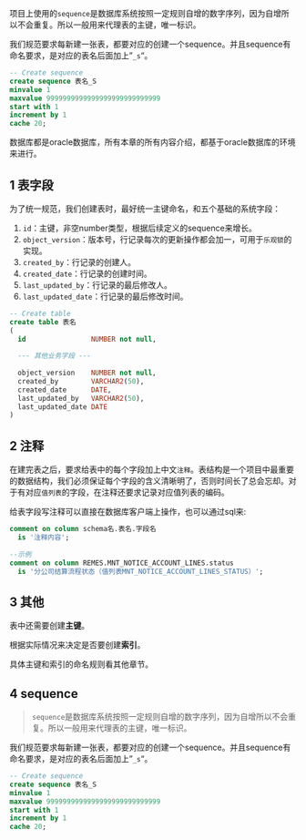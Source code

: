 项目上使用的`sequence`是数据库系统按照一定规则自增的数字序列，因为自增所以不会重复。所以一般用来代理表的主键，唯一标识。



我们规范要求每新建一张表，都要对应的创建一个sequence。并且sequence有命名要求，是对应的表名后面加上”`_s`“。

```sql
-- Create sequence 
create sequence 表名_S
minvalue 1
maxvalue 9999999999999999999999999999
start with 1
increment by 1
cache 20;
```

数据库都是oracle数据库，所有本章的所有内容介绍，都基于oracle数据库的环境来进行。

## 1 表字段

为了统一规范，我们创建表时，最好统一主键命名，和五个基础的系统字段：

1. `id`：主键，非空number类型，根据后续定义的sequence来增长。
2. `object_version`：版本号，行记录每次的更新操作都会加一，可用于`乐观锁`的实现。
3. `created_by`：行记录的创建人。
4. `created_date`：行记录的创建时间。
5. `last_updated_by`：行记录的最后修改人。
6. `last_updated_date`：行记录的最后修改时间。

```sql
-- Create table
create table 表名
(
  id                NUMBER not null,
    
  --- 其他业务字段 ---
    
  object_version    NUMBER not null,
  created_by        VARCHAR2(50),
  created_date      DATE,
  last_updated_by   VARCHAR2(50),
  last_updated_date DATE
)
```



## 2 注释

在建完表之后，要求给表中的每个字段加上中文`注释`。表结构是一个项目中最重要的数据结构，我们必须保证每个字段的含义清晰明了，否则时间长了总会忘却。对于有对应`值列表`的字段，在注释还要求记录对应值列表的编码。



给表字段写注释可以直接在数据库客户端上操作，也可以通过sql来:

```sql
comment on column schema名.表名.字段名
  is '注释内容';
  
--示例
comment on column REMES.MNT_NOTICE_ACCOUNT_LINES.status
  is '分公司结算流程状态（值列表MNT_NOTICE_ACCOUNT_LINES_STATUS）';
```

## 3 其他

表中还需要创建**主键**。

根据实际情况来决定是否要创建**索引**。

具体主键和索引的命名规则看其他章节。



## 4 sequence

> `sequence`是数据库系统按照一定规则自增的数字序列，因为自增所以不会重复。所以一般用来代理表的主键，唯一标识。



我们规范要求每新建一张表，都要对应的创建一个sequence。并且sequence有命名要求，是对应的表名后面加上”`_s`“。

```sql
-- Create sequence 
create sequence 表名_S
minvalue 1
maxvalue 9999999999999999999999999999
start with 1
increment by 1
cache 20;
```


